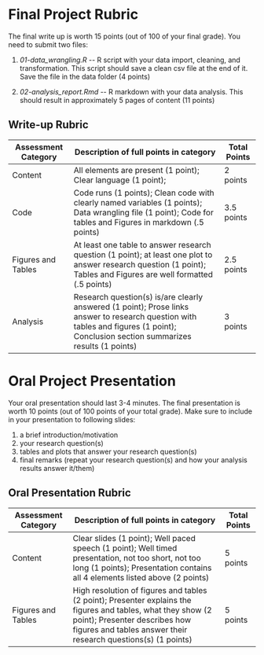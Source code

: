 # Final Project Rubric

The final write up is worth 15 points (out of 100 of your final grade). You need to submit two files: 

1. *01-data_wrangling.R* -- R script with your data import, cleaning, and transformation. This script should save a clean csv file at the end of it. Save the file in the data folder (4 points)

1. *02-analysis_report.Rmd* -- R markdown with your data analysis. This should result in approximately 5 pages of content (11 points)

## Write-up Rubric

| Assessment Category | Description of full points in category | Total Points
|------------|----------|----------|
| Content| All elements are present (1 point); Clear language (1 point); | 2 points |
| Code| Code runs (1 points); Clean code with clearly named variables (1 points); Data wrangling file (1 point); Code for tables and Figures in markdown (.5 points) | 3.5 points |
| Figures and Tables | At least one table to answer research question (1 point); at least one plot to answer research question (1 point); Tables and Figures are well formatted (.5 points) | 2.5 points |
| Analysis  | Research question(s) is/are clearly answered (1 point); Prose links answer to research question with tables and figures (1 point); Conclusion section summarizes results (1 points) | 3 points |

# Oral Project Presentation

Your oral presentation should last 3-4 minutes. The final presentation is worth 10 points (out of 100 points of your total grade). Make sure to include in your presentation to following slides:

1. a brief introduction/motivation
1. your research question(s)
1. tables and plots that answer your research question(s)
1. final remarks (repeat your research question(s) and how your analysis results answer it/them)

## Oral Presentation Rubric

| Assessment Category | Description of full points in category | Total Points
|------------|----------|----------|
| Content | Clear slides (1 point); Well paced speech (1 point); Well timed presentation, not too short, not too long (1 points); Presentation contains all 4 elements listed above (2 points) | 5 points
| Figures and Tables | High resolution of figures and tables (2 point); Presenter explains the figures and tables, what they show (2 point); Presenter describes how figures and tables answer their research questions(s) (1 points) | 5 points
